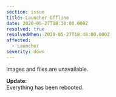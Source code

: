 ```yaml
---
section: issue
title: Launcher Offline
date: 2020-05-27T18:30:00.000Z
resolved: true
resolvedWhen: 2020-05-27T18:48:00.000Z
affected:
  - Launcher
severity: down
---
```

Images and files are unavailable.

**Update:**\
Everything has been rebooted.